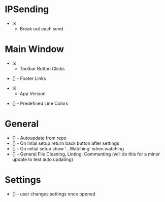 # IPSending

-   [x] -   Break out each send

# Main Window

-   [x] -   Toolbar Button Clicks
-   [] - Footer Links
-   [x] -   App Version
-   [] - Predefined Line Colors

# General

-   [] - Autoupdate from repo
-   [] - On intial setup return back button after settings
-   [] - On initial setup show '...Watching' when watching
-   [] - General File Cleaning, Linting, Commenting (will do this for a minor update to test auto updating)

# Settings

-   [] - user changes settings once opened
